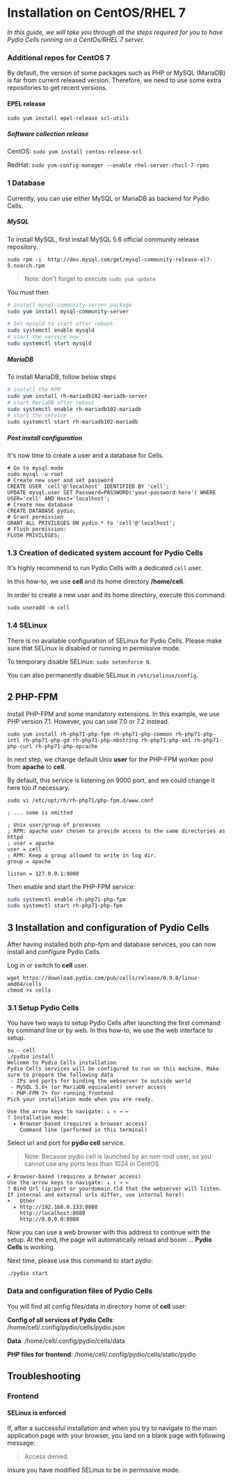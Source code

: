 Installation on CentOS/RHEL 7
===================

_In this guide, we will take you through all the steps required for you to have Pydio Cells running on a CentOs/RHEL 7 server._

### Additional repos for CentOS 7

By default, the version of some packages such as PHP or MySQL (MariaDB) is far from current released version. Therefore, we need to use some extra repositories to get recent versions.

#### EPEL release

`sudo yum install epel-release scl-utils`

##### Software collection release

CentOS: `sudo yum install centos-release-scl`

RedHat: `sudo yum-config-manager --enable rhel-server-rhscl-7-rpms`

### 1 Database

Currently, you can use either MySQL or MariaDB as backend for Pydio Cells.

##### MySQL
To install MySQL, first install MySQL 5.6 official community release repository.

`sudo rpm -i  http://dev.mysql.com/get/mysql-community-release-el7-5.noarch.rpm`

> Note: don't forget to execute `sudo yum update`

You must then
```bash
# install mysql-community-server package
sudo yum install mysql-community-server

# Set mysqld to start after reboot
sudo systemctl enable mysqld
# start the service now
sudo systemctl start mysqld
```

##### MariaDB

To install MariaDB, follow below steps

```bash
# install the RPM
sudo yum install rh-mariadb102-mariadb-server
# start MariaDB after reboot
sudo systemctl enable rh-mariadb102-mariadb
# start the service
sudo systemctl start rh-mariadb102-mariadb
```

##### Post install configuration
It's now time to create a user and a database for Cells.

```
# Go to mysql mode
sudo mysql -u root
# Create new user and set password
CREATE USER 'cell'@'localhost' IDENTIFIED BY 'cell';
UPDATE mysql.user SET Password=PASSWORD('your-password-here') WHERE USER='cell' AND Host='localhost';
# Create new database
CREATE DATABASE pydio;
# Grant permission
GRANT ALL PRIVILEGES ON pydio.* to 'cell'@'localhost';
# Flush permission:
FLUSH PRIVILEGES;
```

### 1.3 Creation of dedicated system account for Pydio Cells

It's highly recommend to run Pydio Cells with a dedicated `cell` user.

In this how-to, we use **cell** and its home directory **/home/cell**.

In order to create a new user and its home directory, execute this command:

`sudo useradd -m cell `

### 1.4 SELinux

There is no available configuration of SELinux for Pydio Cells. Please make sure that SELinux is disabled or running in permissive mode.

To temporary disable SELinux: `sudo setenforce 0`.

You can also permanently disable SELinux in `/etc/selinux/config`.

## 2 PHP-FPM

Install PHP-FPM and some mandatory extensions. In this example, we use PHP version 7.1. However, you can use 7.0 or 7.2 instead.

`sudo yum install rh-php71-php-fpm rh-php71-php-common rh-php71-php-intl rh-php71-php-gd rh-php71-php-mbstring rh-php71-php-xml rh-php71-php-curl rh-php71-php-opcache `

In next step, we change default Unix **user** for the PHP-FPM worker pool from **apache** to **cell**.

By default, this service is listening on 9000 port, and we could change it here too if necessary.

```
sudo vi /etc/opt/rh/rh-php71/php-fpm.d/www.conf

; ... some is omitted

; Unix user/group of processes
; RPM: apache user chosen to provide access to the same directories as httpd
; user = apache
user = cell
; RPM: Keep a group allowed to write in log dir.
group = apache

listen = 127.0.0.1:9000
```

Then enable and start the PHP-FPM service:

```bash
sudo systemctl enable rh-php71-php-fpm
sudo systemctl start rh-php71-php-fpm
```

## 3 Installation and configuration of Pydio Cells

After having installed both php-fpm and database services, you can now install and configure Pydio Cells.

Log in or switch to **cell** user. 

```
wget https://download.pydio.com/pub/cells/release/0.9.0/linux-amd64/cells
chmod +x cells
```

### 3.1 Setup Pydio Cells

You have two ways to setup Pydio Cells after launching the first command: by command line or by web. In this how-to, we use the web interface to setup.

```
su - cell
./pydio install
Welcome to Pydio Cells installation
Pydio Cells services will be configured to run on this machine. Make sure to prepare the following data
 - IPs and ports for binding the webserver to outside world
 - MySQL 5.6+ (or MariaDB equivalent) server access
 - PHP-FPM 7+ for running frontend
Pick your installation mode when you are ready.

Use the arrow keys to navigate: ↓ ↑ → ←
? Installation mode:
  ▸ Browser-based (requires a browser access)
    Command line (performed in this terminal)
```
Select url and port for **pydio cell** service.

> Note: Because pydio cell is launched by an non-root user, so you cannot use any ports less than 1024 in CentOS.

```
✔ Browser-based (requires a browser access)
Use the arrow keys to navigate: ↓ ↑ → ←
? Bind Url (ip:port or yourdomain.tld that the webserver will listen. If internal and external urls differ, use internal here):
+   Other
  ▸ http://192.168.0.133:8080
    http://localhost:8080
    http://0.0.0.0:8080
```

Now you can use a web browser with this address to continue with the setup. At the end, the page will automatically reload and boom ... **Pydio Cells** is working.

Next time, please use this command to start pydio:

`./pydio start `

###  Data and configuration files of Pydio Cells

You will find all config files/data in directory home of **cell** user:

**Config of all services of** **Pydio Cells**: /home/cell/.config/pydio/cells/pydio.json

**Data**: /home/cell/.config/pydio/cells/data

**PHP files for frontend**: /home/cell/.config/pydio/cells/static/pydio

## Troubleshooting

### Frontend

#### SELinux is enforced
If, after a successful installation and when you try to navigate to the main application page with your browser, you land on a blank page with following message:

> Access denied.

Insure you have modified SELinux to be in permissive mode.  

